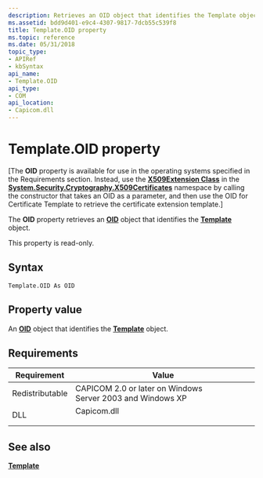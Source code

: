 ```yaml
---
description: Retrieves an OID object that identifies the Template object.
ms.assetid: bdd9d401-e9c4-4307-9817-7dcb55c539f8
title: Template.OID property
ms.topic: reference
ms.date: 05/31/2018
topic_type:
- APIRef
- kbSyntax
api_name:
- Template.OID
api_type:
- COM
api_location:
- Capicom.dll
---
```


# Template.OID property

\[The **OID** property is available for use in the operating systems specified in the Requirements section. Instead, use the [**X509Extension Class**](/dotnet/api/system.security.cryptography.x509certificates.x509extension?view=netcore-3.1) in the [**System.Security.Cryptography.X509Certificates**](/dotnet/api/system.security.cryptography.x509certificates.publickey.-ctor?view=netcore-3.1) namespace by calling the constructor that takes an OID as a parameter, and then use the OID for Certificate Template to retrieve the certificate extension template.\]

The **OID** property retrieves an [**OID**](oid.md) object that identifies the [**Template**](template.md) object.

This property is read-only.

## Syntax


```VB
Template.OID As OID
```



## Property value

An [**OID**](oid.md) object that identifies the [**Template**](template.md) object.

## Requirements



| Requirement | Value |
|----------------------------|----------------------------------------------------------------------------------------|
| Redistributable<br/> | CAPICOM 2.0 or later on Windows Server 2003 and Windows XP<br/>                  |
| DLL<br/>             | <dl> <dt>Capicom.dll</dt> </dl> |



## See also

<dl> <dt>

[**Template**](template.md)
</dt> </dl>

 

 
